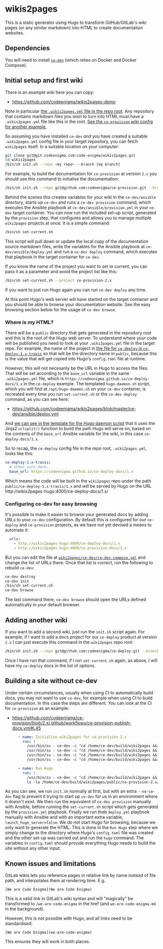 # wikis2pages
This is a static generator using Hugo to transform GitHub/GitLab's wiki pages (or any similar markdown) into HTML to create documentation websites.

## Dependencies
You will need to install [`ce-dev`](https://github.com/codeenigma/ce-dev) (which relies on Docker and Docker Compose).

## Initial setup and first wiki
There is an example wiki here you can copy:

* https://github.com/codeenigma/wikis2pages-demo

Note in particular [the `.wikis2pages.yml` file in the repo root](https://github.com/codeenigma/wikis2pages-demo/blob/master/.wikis2pages.yml). Any repository that contains markdown files you wish to turn into HTML must have a `.wikis2pages.yml` file like this in the root. [See the `ce-provision` wiki config for another example.](https://github.com/codeenigma/ce-provision/blob/2.x/.wikis2pages.yml)

So assuming you have installed `ce-dev` *and* you have created a suitable `.wiki2pages.yml` config file in your target repository, you can fetch `wiki2pages` itself. In a suitable location on your computer:

```sh
git clone git@git.codeenigma.com:code-enigma/wikis2pages.git
cd wikis2pages
/bin/sh init.sh --repo <my repo> --branch [my branch]
```

For example, to build the documentation for `ce-provision` at version `2.x` you should use this command to initialise the documentation:

```sh
/bin/sh init.sh --repo git@github.com:codeenigma/ce-provision.git --branch 2.x
```

Behind the scenes this creates variables for your wiki in the `ce-dev/ansible` directory, starts up `ce-dev` and runs a `ce-dev provision` command, which executes the Ansible playbook at `ce-dev/ansible/provision.yml` in your `ce-dev` target container. You can now run the included set-up script, generated by the `provision` step, that configures and allows you to manage multiple `wiki2pages` projects at once. It is a simple command:

```sh
/bin/sh set-current.sh
```
This script will pull down or update the local copy of the documentation source markdown files, write the variables for the Ansible playbook at `ce-dev/ansible/deploy.yml` and run a `ce-dev deploy` command, which executes that playbook in the target container for `ce-dev`.

If you know the name of the project you want to set to current, you can pass it as a parameter and avoid the project list like this:

```sh
/bin/sh set-current.sh --project ce-provision-2.x
```

If you want to just run Hugo again you can run `ce-dev deploy` any time.

At this point Hugo's web server will have started on the target container and you should be able to browse your documentation website. See the easy browsing section below for the usage of `ce-dev browse`.

### Where is my HTML?
There will be a `public` directory that gets generated in the repository root and this is the root of the Hugo web server. To understand where your code will be published you need to look at your `.wiki2pages.yml` file in the target repo. For example, the name of the project in [the file for `ce-deploy` is `ce-deploy-1.x-travis`](https://github.com/codeenigma/ce-deploy/blob/1.x/.wikis2pages.yml#L1) so that will be the directory name in `public`, because this is the value that will get copied into Hugo's `config.toml` file at runtime.

*However*, this will not necesarily be the URL in Hugo to access the files. That will be set according to the `base_url` variable in the same `.wiki2pages.yml` file, which is `https://codeenigma.github.io/ce-deploy-docs/1.x` in the `ce-deploy` example. The templated `hugo-daemon.sh` script, which you will find at `/opt/hugo-daemon.sh` on your `ce-dev` container, is recreated every time you run `set-current.sh` or the `ce-dev deploy` command, as you can see here:
* https://github.com/codeenigma/wikis2pages/blob/master/ce-dev/ansible/deploy.yml

And [we can see in the template for the Hugo daemon script](https://github.com/codeenigma/wikis2pages/blob/master/ce-dev/ansible/hugo-daemon.sh.j2#L23) that it uses the Jinja2 `urlsplit()` function to build the path Hugo will serve on, based on the contents of the `base_url` Ansible variable for the wiki, in this case `ce-deploy-docs/1.x`.

So to recap, the `ce-deploy` config file in the repo root, `.wiki2pages.yml`, looks like this:

```yaml
ce-deploy-1.x-travis:
  # other vars here...
  base_url: https://codeenigma.github.io/ce-deploy-docs/1.x
```

Which means the code will be built in the `wiki2pages` repo under the path `public/ce-deploy-1.x-travis/1.x` and will be served by Hugo on the URL http://wikis2pages-hugo:4000/ce-deploy-docs/1.x/

### Configuring ce-dev for easy browsing
It's possible to make it easier to browse your generated docs by adding URLs to your `ce-dev` configuration. By default this is configured for our `ce-deploy` and `ce-provision` projects, as we have not yet devised a means to automate it:

```yaml
  urls:
    - http://wikis2pages-hugo:4000/ce-deploy-docs/1.x
    - http://wikis2pages-hugo:4000/ce-provision-docs/2.x
```

But you can edit the file at [`wiki2pages/ce-dev/ce-dev.compose.yml`](https://github.com/codeenigma/wikis2pages/blob/master/ce-dev/ce-dev.compose.yml) and change the list of URLs there. Once that list is correct, run the following to rebuild `ce-dev`:

```sh
ce-dev destroy
ce-dev init
/bin/sh set-current.sh
ce-dev browse
```

The last command there, `ce-dev browse` should open the URLs defined automatically in your default browser.

## Adding another wiki
If you want to add a second wiki, just run the `init.sh` script again. For example, if I want to add a docs project for our `ce-deploy` product at version `1.x` I can just execute this command in the `wiki2pages` repo root:

```sh
/bin/sh init.sh --repo git@github.com:codeenigma/ce-deploy.git --branch 1.x
```

Once I have run that command, if I run `set-current.sh` again, as above, I will have my `ce-deploy` docs in the list of options.

## Building a site without ce-dev
Under certain circumstances, usually when using CI to automatically build docs, you may not want to use `ce-dev`, for example when using CI to build documentation. In this case the steps are different. You can look at the CI for `ce-provision` as an example:
* https://github.com/codeenigma/ce-provision/blob/2.x/.github/workflows/ce-provision-publish-docs.yml#L45

```yaml
      - name: Initialise wiki2pages for ce-provision 2.x
        run: |
          /usr/bin/su - ce-dev -c "cd /home/ce-dev/build/wiki2pages && /bin/sh init.sh --repo https://github.com/codeenigma/ce-provision.git --branch 2.x --no-ce-dev"
          /usr/bin/su - ce-dev -c "cd /home/ce-dev/build/wiki2pages && /home/ce-dev/ansible/bin/ansible-playbook -e 'wiki2pages_build_path=/home/ce-dev/build/wiki2pages' -i /home/ce-dev/ansible/bin/hosts /home/ce-dev/build/wiki2pages/ce-dev/ansible/provision.yml"
          /usr/bin/su - ce-dev -c "cd /home/ce-dev/build/wiki2pages && /bin/sh set-current.sh --project ce-provision-2.x --no-ce-dev"
          /usr/bin/su - ce-dev -c "cd /home/ce-dev/build/wiki2pages && /home/ce-dev/ansible/bin/ansible-playbook -e 'wiki2pages_build_path=/home/ce-dev/build/wiki2pages launch_hugo_server=false' -i /home/ce-dev/ansible/bin/hosts /home/ce-dev/build/wiki2pages/ce-dev/ansible/deploy.yml"

      - name: Run Hugo
        run: |
          /usr/bin/su - ce-dev -c "cd /home/ce-dev/build/wiki2pages && hugo"
          ls -la /home/ce-dev/build/wiki2pages/public/ce-provision-2.x/
```

As you can see, we run `init.sh` normally at first, but with an extra `--no-ce-dev` flag to prevent it trying to start up `ce-dev` for us in an environment where it doesn't exist. We then run the equivalent of `ce-dev provision` manually with Ansible, before running the `set-current.sh` script which gets generated by the `provision.yml` playbook. Finally we run theb `deploy.yml` playbook manually with Ansible and with an important extra variable, `launch_hugo_server=false`. We *do not* start Hugo for browsing, because we only want to generate the HTML. This is done in the `Run Hugo` step where we simply change to the directory where Hugo's `config.toml` file was created and the other set-up was carried out and run the `hugo` command. The variables in `config.toml` should provide everything Hugo needs to build the site without any other input.

## Known issues and limitations
GitLab wikis lets you reference pages in relative link by name instead of file path, and interpolates them at rendering time.
E.g.

```
[We are Code Enigma](We are Code Enigma)
```

This is a valid link in GitLab's wiki syntax and will "magically" be transformed to `/we-are-code-enigma` in the href (and `we-are-code-enigma.md` in the background).

However, this is not possible with Hugo, and all links need to be standardised:

```
[We are Code Enigma](we-are-code-enigma)
```

This ensures they will work in both places.
